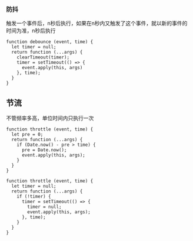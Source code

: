### 防抖

触发一个事件后，n秒后执行，如果在n秒内又触发了这个事件，就以新的事件的时间为准，n秒后执行

    function debounce (event, time) {
      let timer = null;
      return function (...args) {
        clearTimeout(timer);
        timer = setTimeout(() => {
          event.apply(this, args)
        }, time);
      }
    }

## 节流

不管频率多高，单位时间内只执行一次

    function throttle (event, time) {
      let pre = 0;
      return function (...args) {
        if (Date.now() - pre > time) {
          pre = Date.now();
          event.apply(this, args);
        }
      }
    }

    function throttle (event, time) {
      let timer = null;
      return function (...args) {
        if (!timer) {
          timer = setTimeout(() => {
            timer = null;
            event.apply(this, args);
          }, time);
        }
      }
    }